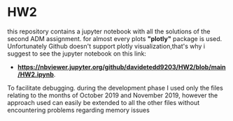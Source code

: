 # HW2
this repository contains a jupyter notebook with all the solutions of the second ADM assignment. for almost every plots **"plotly"** package is used.
Unfortunately Github doesn't support plotly visualization,that's why i suggest to see the jupyter notebook on this link: 

   *   **https://nbviewer.jupyter.org/github/davidetedd9203/HW2/blob/main/HW2.ipynb**.

To facilitate debugging. during the development phase I used only the files relating to the months of October 2019 and November 2019, however the approach used can easily be extended to all the other files without encountering problems regarding memory issues


